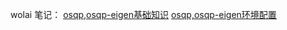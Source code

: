 wolai 笔记：
  [osqp,osqp-eigen基础知识](https://www.wolai.com/sL2MQ2fWqo56PgFvWhz7fw)
  [osqp,osqp-eigen环境配置](https://www.wolai.com/iqV5e8BWe7LPqPDrQHAg1C)
